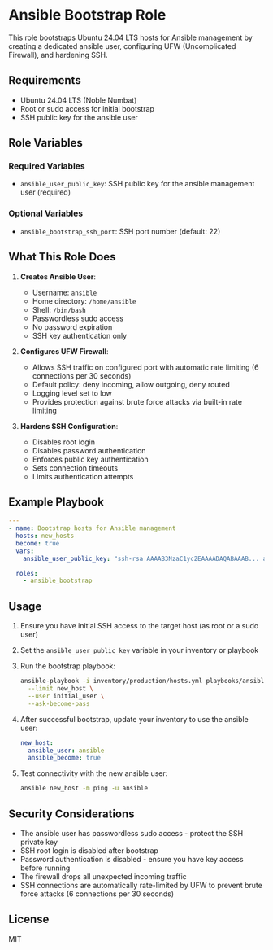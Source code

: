# Ansible Bootstrap Role

This role bootstraps Ubuntu 24.04 LTS hosts for Ansible management by creating a dedicated ansible user, configuring UFW (Uncomplicated Firewall), and hardening SSH.

## Requirements

- Ubuntu 24.04 LTS (Noble Numbat)
- Root or sudo access for initial bootstrap
- SSH public key for the ansible user

## Role Variables

### Required Variables

- `ansible_user_public_key`: SSH public key for the ansible management user (required)

### Optional Variables

- `ansible_bootstrap_ssh_port`: SSH port number (default: 22)

## What This Role Does

1. **Creates Ansible User**:
   - Username: `ansible`
   - Home directory: `/home/ansible`
   - Shell: `/bin/bash`
   - Passwordless sudo access
   - No password expiration
   - SSH key authentication only

2. **Configures UFW Firewall**:
   - Allows SSH traffic on configured port with automatic rate limiting (6 connections per 30 seconds)
   - Default policy: deny incoming, allow outgoing, deny routed
   - Logging level set to low
   - Provides protection against brute force attacks via built-in rate limiting

3. **Hardens SSH Configuration**:
   - Disables root login
   - Disables password authentication
   - Enforces public key authentication
   - Sets connection timeouts
   - Limits authentication attempts

## Example Playbook

```yaml
---
- name: Bootstrap hosts for Ansible management
  hosts: new_hosts
  become: true
  vars:
    ansible_user_public_key: "ssh-rsa AAAAB3NzaC1yc2EAAAADAQABAAAB... ansible@management"

  roles:
    - ansible_bootstrap
```

## Usage

1. Ensure you have initial SSH access to the target host (as root or a sudo user)

2. Set the `ansible_user_public_key` variable in your inventory or playbook

3. Run the bootstrap playbook:
   ```bash
   ansible-playbook -i inventory/production/hosts.yml playbooks/ansible_bootstrap.yml \
     --limit new_host \
     --user initial_user \
     --ask-become-pass
   ```

4. After successful bootstrap, update your inventory to use the ansible user:
   ```yaml
   new_host:
     ansible_user: ansible
     ansible_become: true
   ```

5. Test connectivity with the new ansible user:
   ```bash
   ansible new_host -m ping -u ansible
   ```

## Security Considerations

- The ansible user has passwordless sudo access - protect the SSH private key
- SSH root login is disabled after bootstrap
- Password authentication is disabled - ensure you have key access before running
- The firewall drops all unexpected incoming traffic
- SSH connections are automatically rate-limited by UFW to prevent brute force attacks (6 connections per 30 seconds)

## License

MIT
